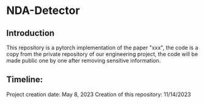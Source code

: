# NDA-Detector

## Introduction
This repository is a pytorch implementation of the paper "xxx", the code is a copy from the private repository of our engineering project, the code will be made public one by one after removing sensitive information.
## Timeline:
Project creation date: May 8, 2023
Creation of this repository: 11/14/2023


